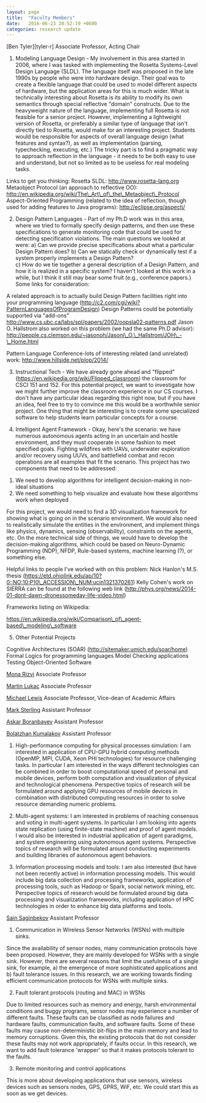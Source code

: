 ```yaml
---
layout: page
title:  "Faculty Members"
date:   2016-06-23 20:52:19 +0600
categories: research update
---
```


[Ben Tyler][tyler-r]
Associate Professor,
Acting Chair

1. Modeling Language Design - My involvement in this area started in 2006, where I was tasked with implementing the Rosetta Systems-Level Design Language (SLDL).  The language itself was proposed in the late 1990s by people who were into hardware design.  Their goal was to create a flexible language that could be used to model different aspects of hardware, but the application areas for this is much wider.  What is technically interesting about Rosetta is its ability to modify its own semantics through special reflective "domain" constructs.
Due to the heavyweight nature of the language, implementing full Rosetta is not feasible for a senior project.  However, implementing a lightweight version of Rosetta, or preferably a similar type of language that isn't directly tied to Rosetta, would make for an interesting project.  Students would be responsible for aspects of overall language design (what features and syntax?), as well as implementation (parsing, typechecking, executing, etc.)  The tricky part is to find a pragmatic way to approach reflection in the language - it needs to be both easy to use and understand, but not so limited as to be useless for real modeling tasks.

Links to get you thinking:
Rosetta SLDL:  http://www.rosetta-lang.org
Metaobject Protocol (an approach to reflective OO):  http://en.wikipedia.org/wiki/The\_Art\_of\_the\_Metaobject\_Protocol
Aspect-Oriented Programming (related to the idea of reflection, though used for adding features to Java programs): http://eclipse.org/aspectj/

2. Design Pattern Languages - Part of my Ph.D work was in this area, where we tried to formally specify design patterns, and then use these specifications to generate monitoring code that could be used for detecting specification violations.  The main questions we looked at were:
a) Can we provide precise specifications about what a particular Design Pattern does?
b) Can we statically check or dynamically test if a system properly implements a Design Pattern?  
c) How do we tie together a general description of a Design Pattern, and how it is realized in a specific system?
I haven't looked at this work in a while, but I think it still may bear some fruit (e.g., conference papers.)  Some links for consideration:

A related approach is to actually build Design Pattern facilities right into your programming language (http://c2.com/cgi/wiki?PatternLanguagesOfProgramDesign)
Design Patterns could be potentially supported via "add-ons" http://www.cs.ubc.ca/labs/spl/papers/2002/oopsla02-patterns.pdf
Jason O. Hallstrom also worked on this problem (we had the same Ph.D advisor): http://people.cs.clemson.edu/~jasonoh/Jasoni\_O.\_Hallstrom/JOH\_-\_Home.html

Pattern Language Conference-lots of interesting related (and unrelated) work:  http://www.hillside.net/plop/2014/

3. Instructional Tech - We have already gone ahead and "flipped" (https://en.wikipedia.org/wiki/Flipped_classroom) the classroom for CSCI 151 and 152.  For this potential project, we want to investigate how we might further improve the classroom experience in our CS courses.  I don't have any particular ideas regarding this right now, but if you have an idea, feel free to try to convince me this would be a worthwhile senior project.  One thing that might be interesting is to create some specialized software to help students learn particular concepts for a course.

4. Intelligent Agent Framework - Okay, here's the scenario:  we have numerous autonomous agents acting in an uncertain and hostile environment, and they must cooperate in some fashion to meet specified goals.  Fighting wildfires with UAVs, underwater exploration and/or recovery using UUVs, and battlefield combat and recon operations are all examples that fit the scenario.  This project has two components that need to be addressed:

1)  We need to develop algorithms for intelligent decision-making in non-ideal situations
2)  We need something to help visualize and evaluate how these algorithms work when deployed

For this project, we would need to find a 3D visualization framework for showing what is going on in the scenario environment.  We would also need to realistically simulate the entities in the environment, and implement things like physics, dynamics, sensing (observability), constraints on the agents, etc.  On the more technical side of things, we would have to develop the decision-making algorithms, which could be based on Neuro-Dynamic Programming (NDP), NFDP, Rule-based systems, machine learning (?), or something else.

Helpful links to people I've worked with on this problem:
Nick Hanlon's M.S. thesis (https://etd.ohiolink.edu/ap/10?0::NO:10:P10\_ACCESSION\_NUM:ucin1321370261)
Kelly Cohen's work on SIERRA can be found at the following web link (http://phys.org/news/2014-01-dont-dawn-dronessomeday-life-video.html) 

Frameworks listing on Wikipedia:

https://en.wikipedia.org/wiki/Comparison\_of\_agent-based\_modeling\_software

5. Other Potential Projects 

Cognitive Architectures (SOAR) (http://sitemaker.umich.edu/soar/home)
Formal Logics for programming languages
Model Checking applications
Testing Object-Oriented Software

[Mona Rizvi][rizvi-r]
Associate Professor

[Martin Lukac][lukac-r]
Associate Professor

[Michael Lewis][lewis-r]
Associate Professor,
Vice-dean of Academic Affairs 

[Mark Sterling][sterling-r]
Assistant Professor

[Askar Boranbayev][boranbayev-r]
Assistant Professor

[Bolatzhan Kumalakov][kumalakov-r]
Assistant Professor

1. High-performance computing for physical processes simulation: I am interested in application of CPU-GPU hybrid computing methods (OpenMP, MPI, CUDA, Xeon PHI technologies) for resource challenging tasks. In particular I am interested in the ways different technologies can be combined in order to boost computational speed of personal and mobile devices, perform both computation and visualization of physical and technological phenomena. Perspective topics of research will be formulated around applying GPU resources of mobile devices in combination with distributed computing resources in order to solve resource demanding numeric problems.

2. Multi-agent systems: I am interested in problems of reaching consensus and voting in multi-agent systems. In particular I am looking into agents state replication (using finite-state machine) and proof of agent models. I would also be interested in industrial application of agent paradigms, and system engineering using autonomous agent systems. Perspective topics of research will be formulated around conducting experiments and building libraries of autonomous agent behaviors.

3. Information processing models and tools: I am also interested (but have not been recently active) in information processing models. This would include big data collection and processing frameworks, application of processing tools, such as Hadoop or Spark, social network mining, etc. Perspective topics of research would be formulated around big data processing and visualization frameworks, including application of HPC technologies in order to enhance big data platforms and tools.


[Sain Saginbekov][saginbekov-r]
Assistant Professor


1) Communication in Wireless Sensor Networks (WSNs) with multiple sinks.

Since the availability of sensor nodes, many communication protocols have been proposed. However, they are mainly developed for WSNs with a single sink. However, there are several reasons that 
limit the usefulness of a single sink, for example, a) the emergence of more sophisticated applications and b) fault tolerance issues. In this research, we are working towards finding efficient communication 
protocols for WSNs with multiple sinks. 

2) Fault tolerant protocols (routing and MAC) in WSNs

Due to limited resources such as memory and energy, harsh environmental conditions and buggy programs, sensor nodes may experience a number of different faults. 
These faults can be classified as node failures and hardware faults, communication faults, and software faults. Some of these faults may cause non-deterministic bit-flips in the main memory and lead to memory corruptions. 
Given this, the existing protocols that do not consider these faults may not work appropriately, if faults occur. In this research, we want to add fault tolerance 'wrapper' so that it makes protocols tolerant to the faults.

3) Remote monitoring and control applications

This is more about developing applications that use sensors, wireless devices such as sensors nodes, GPS, GPRS, WiF, etc. We could start this as soon as we get devices.



[rizvi-r]: ./
[lukac-r]: ./
[lewis-r]: ./
[sterling-r]: ./
[boranbayev-r]: ./
[kumalakov-r]: ./
[saginbekov-r]: ./
